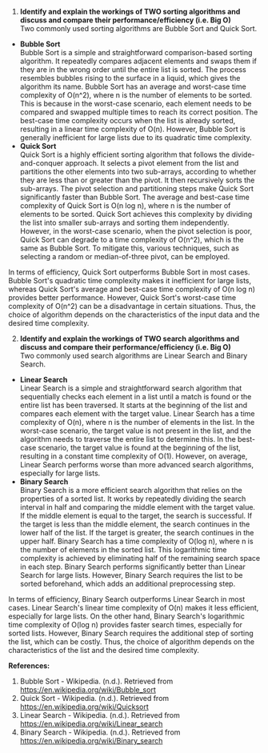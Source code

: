1. **Identify and explain the workings of TWO sorting algorithms and discuss and compare their performance/efficiency (i.e. Big O)**  
Two commonly used sorting algorithms are Bubble Sort and Quick Sort.  
- **Bubble Sort**  
Bubble Sort is a simple and straightforward comparison-based sorting algorithm. It repeatedly compares adjacent elements and swaps them if they are in the wrong order until the entire list is sorted. The process resembles bubbles rising to the surface in a liquid, which gives the algorithm its name.
Bubble Sort has an average and worst-case time complexity of O(n^2), where n is the number of elements to be sorted. This is because in the worst-case scenario, each element needs to be compared and swapped multiple times to reach its correct position. The best-case time complexity occurs when the list is already sorted, resulting in a linear time complexity of O(n). However, Bubble Sort is generally inefficient for large lists due to its quadratic time complexity.  
- **Quick Sort**  
Quick Sort is a highly efficient sorting algorithm that follows the divide-and-conquer approach. It selects a pivot element from the list and partitions the other elements into two sub-arrays, according to whether they are less than or greater than the pivot. It then recursively sorts the sub-arrays. The pivot selection and partitioning steps make Quick Sort significantly faster than Bubble Sort.
The average and best-case time complexity of Quick Sort is O(n log n), where n is the number of elements to be sorted. Quick Sort achieves this complexity by dividing the list into smaller sub-arrays and sorting them independently. However, in the worst-case scenario, when the pivot selection is poor, Quick Sort can degrade to a time complexity of O(n^2), which is the same as Bubble Sort. To mitigate this, various techniques, such as selecting a random or median-of-three pivot, can be employed.

In terms of efficiency, Quick Sort outperforms Bubble Sort in most cases. Bubble Sort's quadratic time complexity makes it inefficient for large lists, whereas Quick Sort's average and best-case time complexity of O(n log n) provides better performance. However, Quick Sort's worst-case time complexity of O(n^2) can be a disadvantage in certain situations. Thus, the choice of algorithm depends on the characteristics of the input data and the desired time complexity. 

2. **Identify and explain the workings of TWO search algorithms and discuss and compare their performance/efficiency (i.e. Big O)**  
Two commonly used search algorithms are Linear Search and Binary Search.  
- **Linear Search**  
Linear Search is a simple and straightforward search algorithm that sequentially checks each element in a list until a match is found or the entire list has been traversed. It starts at the beginning of the list and compares each element with the target value.
Linear Search has a time complexity of O(n), where n is the number of elements in the list. In the worst-case scenario, the target value is not present in the list, and the algorithm needs to traverse the entire list to determine this. In the best-case scenario, the target value is found at the beginning of the list, resulting in a constant time complexity of O(1). However, on average, Linear Search performs worse than more advanced search algorithms, especially for large lists.  
- **Binary Search**  
Binary Search is a more efficient search algorithm that relies on the properties of a sorted list. It works by repeatedly dividing the search interval in half and comparing the middle element with the target value. If the middle element is equal to the target, the search is successful. If the target is less than the middle element, the search continues in the lower half of the list. If the target is greater, the search continues in the upper half.
Binary Search has a time complexity of O(log n), where n is the number of elements in the sorted list. This logarithmic time complexity is achieved by eliminating half of the remaining search space in each step. Binary Search performs significantly better than Linear Search for large lists. However, Binary Search requires the list to be sorted beforehand, which adds an additional preprocessing step.

In terms of efficiency, Binary Search outperforms Linear Search in most cases. Linear Search's linear time complexity of O(n) makes it less efficient, especially for large lists. On the other hand, Binary Search's logarithmic time complexity of O(log n) provides faster search times, especially for sorted lists. However, Binary Search requires the additional step of sorting the list, which can be costly. Thus, the choice of algorithm depends on the characteristics of the list and the desired time complexity.  

**References:**  
1. Bubble Sort - Wikipedia. (n.d.). Retrieved from https://en.wikipedia.org/wiki/Bubble_sort  
2. Quick Sort - Wikipedia. (n.d.). Retrieved from https://en.wikipedia.org/wiki/Quicksort  
3. Linear Search - Wikipedia. (n.d.). Retrieved from https://en.wikipedia.org/wiki/Linear_search  
4. Binary Search - Wikipedia. (n.d.). Retrieved from https://en.wikipedia.org/wiki/Binary_search